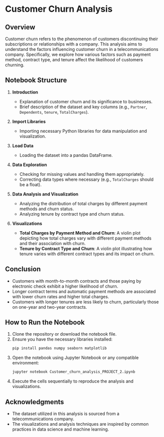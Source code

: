 # Customer Churn Analysis

## Overview

Customer churn refers to the phenomenon of customers discontinuing their subscriptions or relationships with a company. This analysis aims to understand the factors influencing customer churn in a telecommunications company. Specifically, we explore how various factors such as payment method, contract type, and tenure affect the likelihood of customers churning.

## Notebook Structure

1. **Introduction**
    - Explanation of customer churn and its significance to businesses.
    - Brief description of the dataset and key columns (e.g., `Partner`, `Dependents`, `tenure`, `TotalCharges`).

2. **Import Libraries**
    - Importing necessary Python libraries for data manipulation and visualization.

3. **Load Data**
    - Loading the dataset into a pandas DataFrame.

4. **Data Exploration**
    - Checking for missing values and handling them appropriately.
    - Correcting data types where necessary (e.g., `TotalCharges` should be a float).

5. **Data Analysis and Visualization**
    - Analyzing the distribution of total charges by different payment methods and churn status.
    - Analyzing tenure by contract type and churn status.

6. **Visualizations**
    - **Total Charges by Payment Method and Churn**: A violin plot depicting how total charges vary with different payment methods and their association with churn.
    - **Tenure by Contract Type and Churn**: A violin plot illustrating how tenure varies with different contract types and its impact on churn.

## Conclusion

- Customers with month-to-month contracts and those paying by electronic check exhibit a higher likelihood of churn.
- Longer contract terms and automatic payment methods are associated with lower churn rates and higher total charges.
- Customers with longer tenures are less likely to churn, particularly those on one-year and two-year contracts.

## How to Run the Notebook

1. Clone the repository or download the notebook file.
2. Ensure you have the necessary libraries installed:
    ```bash
    pip install pandas numpy seaborn matplotlib
    ```
3. Open the notebook using Jupyter Notebook or any compatible environment:
    ```bash
    jupyter notebook Customer_churn_analysis_PROJECT_2.ipynb
    ```
4. Execute the cells sequentially to reproduce the analysis and visualizations.

## Acknowledgments

- The dataset utilized in this analysis is sourced from a telecommunications company.
- The visualizations and analysis techniques are inspired by common practices in data science and machine learning.

